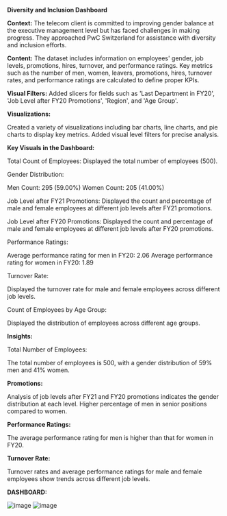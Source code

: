 **Diversity and Inclusion Dashboard**

**Context:**
The telecom client is committed to improving gender balance at the executive management level but has faced challenges in making progress. They approached PwC Switzerland for assistance with diversity and inclusion efforts.

**Content:**
The dataset includes information on employees' gender, job levels, promotions, hires, turnover, and performance ratings. Key metrics such as the number of men, women, leavers, promotions, hires, turnover rates, and performance ratings are calculated to define proper KPIs.

**Visual Filters:**
Added slicers for fields such as 'Last Department in FY20', 'Job Level after FY20 Promotions', 'Region', and 'Age Group'.

**Visualizations:**

Created a variety of visualizations including bar charts, line charts, and pie charts to display key metrics.
Added visual level filters for precise analysis.

**Key Visuals in the Dashboard:**

Total Count of Employees:
Displayed the total number of employees (500).

Gender Distribution:

Men Count: 295 (59.00%)
Women Count: 205 (41.00%)

Job Level after FY21 Promotions:
Displayed the count and percentage of male and female employees at different job levels after FY21 promotions.

Job Level after FY20 Promotions:
Displayed the count and percentage of male and female employees at different job levels after FY20 promotions.

Performance Ratings:

Average performance rating for men in FY20: 2.06
Average performance rating for women in FY20: 1.89

Turnover Rate:

Displayed the turnover rate for male and female employees across different job levels.

Count of Employees by Age Group:

Displayed the distribution of employees across different age groups.

**Insights:**

Total Number of Employees:

The total number of employees is 500, with a gender distribution of 59% men and 41% women.

**Promotions:**

Analysis of job levels after FY21 and FY20 promotions indicates the gender distribution at each level.
Higher percentage of men in senior positions compared to women.

**Performance Ratings:**

The average performance rating for men is higher than that for women in FY20.

**Turnover Rate:**

Turnover rates and average performance ratings for male and female employees show trends across different job levels.


**DASHBOARD:**

![image](https://github.com/alishrach/DiversityInclusion_Analysis/assets/153117728/63d20c67-b34e-4ec1-bb93-aeb04ada3f70)
![image](https://github.com/alishrach/DiversityInclusion_Analysis/assets/153117728/c5032e3c-dc78-42cb-872b-c26b7298b8d1)
